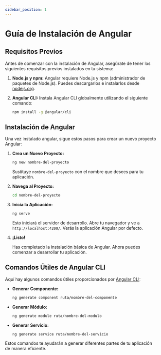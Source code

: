 ```yaml
---
sidebar_position: 1
---
```


# Guía de Instalación de Angular

## Requisitos Previos

Antes de comenzar con la instalación de Angular, asegúrate de tener los siguientes requisitos previos instalados en tu sistema:

1. **Node.js y npm:** Angular requiere Node.js y npm (administrador de paquetes de Node.js). Puedes descargarlos e instalarlos desde [nodejs.org](https://nodejs.org/).

2. **Angular CLI:** Instala Angular CLI globalmente utilizando el siguiente comando:

    ```bash
    npm install -g @angular/cli
    ```

## Instalación de Angular

Una vez instalado angular, sigue estos pasos para crear un nuevo proyecto Angular:

1. **Crea un Nuevo Proyecto:**

    ```bash
    ng new nombre-del-proyecto
    ```

    Sustituye `nombre-del-proyecto` con el nombre que desees para tu aplicación.

2. **Navega al Proyecto:**

    ```bash
    cd nombre-del-proyecto
    ```

3. **Inicia la Aplicación:**

    ```bash
    ng serve
    ```

    Esto iniciará el servidor de desarrollo. Abre tu navegador y ve a `http://localhost:4200/`. Verás la aplicación Angular por defecto.

4. **¡Listo!**

    Has completado la instalación básica de Angular. Ahora puedes comenzar a desarrollar tu aplicación.

## Comandos Útiles de Angular CLI

Aquí hay algunos comandos útiles proporcionados por [Angular CLI](https://angular.io/cli):

-   **Generar Componente:**

    ```bash
    ng generate component ruta/nombre-del-componente
    ```

-   **Generar Módulo:**

    ```bash
    ng generate module ruta/nombre-del-modulo
    ```

-   **Generar Servicio:**

    ```bash
    ng generate service ruta/nombre-del-servicio
    ```

Estos comandos te ayudarán a generar diferentes partes de tu aplicación de manera eficiente.
